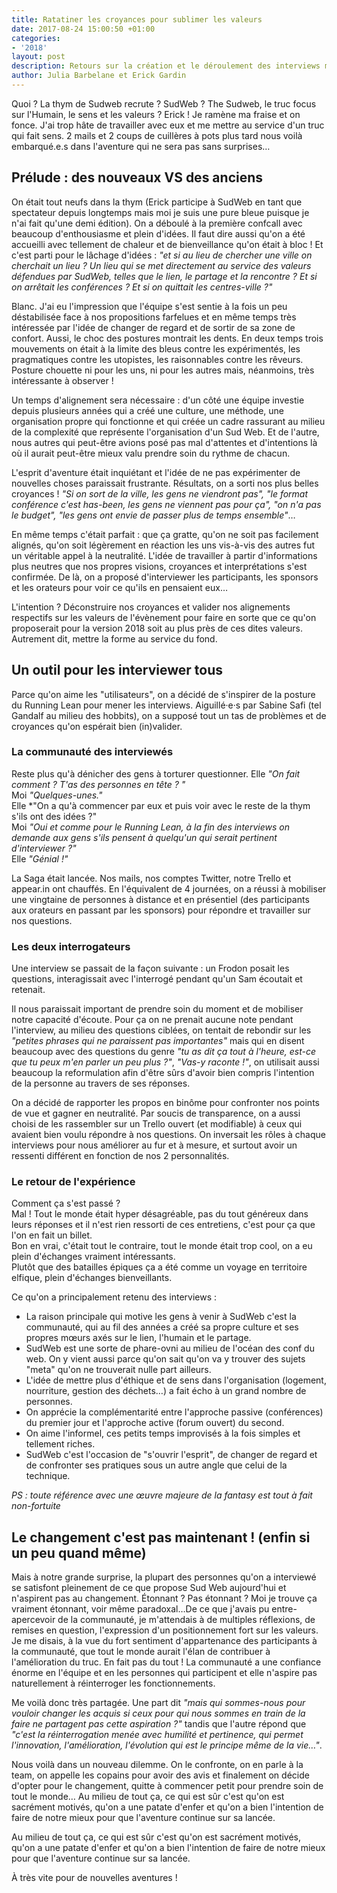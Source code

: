```yaml
---
title: Ratatiner les croyances pour sublimer les valeurs
date: 2017-08-24 15:00:50 +01:00
categories:
- '2018'
layout: post
description: Retours sur la création et le déroulement des interviews menées par une partie de la Thym
author: Julia Barbelane et Erick Gardin
---
```


Quoi ? La thym de Sudweb recrute ? SudWeb ? The Sudweb, le truc focus sur l'Humain, le sens et les valeurs ? Erick ! Je ramène ma fraise et on fonce. J'ai trop hâte de travailler avec eux et me mettre au service d'un truc qui fait sens. 2 mails et 2 coups de cuillères à pots plus tard nous voilà embarqué.e.s dans l'aventure qui ne sera pas sans surprises…

## Prélude : des nouveaux VS des anciens

On était tout neufs dans la thym (Erick participe à SudWeb en tant que spectateur depuis longtemps mais moi je suis une pure bleue puisque je n'ai fait qu'une demi édition). On a déboulé à la première confcall avec beaucoup d'enthousiasme et plein d'idées. Il faut dire aussi qu'on a été accueilli avec tellement de chaleur et de bienveillance qu'on était à bloc ! Et c'est parti pour le lâchage d'idées : *"et si au lieu de chercher une ville on cherchait un lieu ? Un lieu qui se met directement au service des valeurs défendues par SudWeb, telles que le lien, le partage et la rencontre ?  Et si on arrêtait les conférences ? Et si on quittait les centres-ville ?"*

Blanc. J'ai eu l'impression que l'équipe s'est sentie à la fois un peu déstabilisée face à nos propositions farfelues et en même temps très intéressée par l'idée de changer de regard et de sortir de sa zone de confort. Aussi, le choc des postures montrait les dents. En deux temps trois mouvements on était à la limite des bleus contre les expérimentés, les pragmatiques contre les utopistes, les raisonnables contre les rêveurs. Posture chouette ni pour les uns, ni pour les autres mais, néanmoins, très intéressante à observer !

Un temps d'alignement sera nécessaire : d'un côté une équipe investie depuis plusieurs années qui a créé une culture, une méthode, une organisation propre qui fonctionne et qui créée un cadre rassurant au milieu de la complexité que représente l'organisation d'un Sud Web. Et de l'autre, nous autres qui peut-être avions posé pas mal d'attentes et d'intentions là où il aurait peut-être mieux valu prendre soin du rythme de chacun.

L'esprit d'aventure était inquiétant et l'idée de ne pas expérimenter de nouvelles choses paraissait frustrante. Résultats, on a sorti nos plus belles croyances ! *"Si on sort de la ville, les gens ne viendront pas", "le format conférence c'est has-been, les gens ne viennent pas pour ça", "on n'a pas le budget", "les gens ont envie de passer plus de temps ensemble"*…

En même temps c'était parfait : que ça gratte, qu'on ne soit pas facilement alignés, qu'on soit légèrement en réaction les uns vis-à-vis des autres fut un véritable appel à la neutralité. L'idée de travailler à partir d'informations plus neutres que nos propres visions, croyances et interprétations s'est confirmée. De là, on a proposé d'interviewer les participants, les sponsors et les orateurs pour voir ce qu'ils en pensaient eux…

L'intention ? Déconstruire nos croyances et valider nos alignements respectifs sur les valeurs de l'évènement pour faire en sorte que ce qu'on proposerait pour la version 2018 soit au plus près de ces dites valeurs. Autrement dit, mettre la forme au service du fond.

## Un outil pour les interviewer tous

Parce qu'on aime les "utilisateurs", on a décidé de s'inspirer de la posture du Running Lean pour mener les interviews. Aiguillé·e·s par Sabine Safi (tel Gandalf au milieu des hobbits), on a supposé tout un tas de problèmes et de croyances qu'on espérait bien (in)valider.

### La communauté des interviewés
Reste plus qu'à dénicher des gens à torturer questionner.
Elle *"On fait comment ? T'as des personnes en tête ? "*  
Moi *"Quelques-unes."*  
Elle *"On a qu'à commencer par eux et puis voir avec le reste de la thym s'ils ont des idées ?"  
Moi *"Oui et comme pour le Running Lean, à la fin des interviews on demande aux gens s'ils pensent à quelqu'un qui serait pertinent d'interviewer ?"*  
Elle *"Génial !"*

La Saga était lancée. Nos mails, nos comptes Twitter, notre Trello et appear.in ont chauffés. En l'équivalent de 4 journées, on a réussi à mobiliser une vingtaine de personnes à distance et en présentiel (des participants aux orateurs en passant par les sponsors) pour répondre et travailler sur nos questions.

### Les deux interrogateurs
Une interview se passait de la façon suivante : un Frodon posait les questions, interagissait avec l'interrogé pendant qu'un Sam écoutait et retenait.  

Il nous paraissait important de prendre soin du moment et de mobiliser notre capacité d'écoute. Pour ça on ne prenait aucune note pendant l'interview, au milieu des questions ciblées, on tentait de rebondir sur les *"petites phrases qui ne paraissent pas importantes"* mais qui en disent beaucoup avec des questions du genre *"tu as dit ça tout à l'heure, est-ce que tu peux m'en parler un peu plus ?"*, *"Vas-y raconte !"*, on utilisait aussi beaucoup la reformulation afin d'être sûrs d'avoir bien compris l'intention de la personne au travers de ses réponses.  

On a décidé de rapporter les propos en binôme pour confronter nos points de vue et gagner en neutralité. Par soucis de transparence, on a aussi choisi de les rassembler sur un Trello ouvert (et modifiable) à ceux qui avaient bien voulu répondre à nos questions. On inversait les rôles à chaque interviews pour nous améliorer au fur et à mesure, et surtout avoir un ressenti différent en fonction de nos 2 personnalités.

### Le retour de l'expérience
Comment ça s'est passé ?  
Mal ! Tout le monde était hyper désagréable, pas du tout généreux dans leurs réponses et il n'est rien ressorti de ces entretiens, c'est pour ça que l'on en fait un billet.  
Bon en vrai, c'était tout le contraire, tout le monde était trop cool, on a eu plein d'échanges vraiment intéressants.  
Plutôt que des batailles épiques ça a été comme un voyage en territoire elfique, plein d'échanges bienveillants.

Ce qu'on a principalement retenu des interviews :  
- La raison principale qui motive les gens à venir à SudWeb c'est la communauté, qui au fil des années a créé sa propre culture et ses propres mœurs axés sur le lien, l'humain et le partage.
- SudWeb est une sorte de phare-ovni au milieu de l'océan des conf du web. On y vient aussi parce qu'on sait qu'on va y trouver des sujets "meta" qu'on ne trouverait nulle part ailleurs.
- L'idée de mettre plus d'éthique et de sens dans l'organisation (logement, nourriture, gestion des déchets…) a fait écho à un grand nombre de personnes.
- On apprécie la complémentarité entre l'approche passive (conférences) du premier jour et l'approche active (forum ouvert) du second.
- On aime l'informel, ces petits temps improvisés à la fois simples et tellement riches.
- SudWeb c'est l'occasion de "s'ouvrir l'esprit", de changer de regard et de confronter ses pratiques sous un autre angle que celui de la technique.

*PS : toute référence avec une œuvre majeure de la fantasy est tout à fait non-fortuite*

## Le changement c'est pas maintenant ! (enfin si un peu quand même)

Mais à notre grande surprise, la plupart des personnes qu'on a interviewé se satisfont pleinement de ce que propose Sud Web aujourd'hui et n'aspirent pas au changement. Étonnant ? Pas étonnant ? Moi je trouve ça vraiment étonnant, voir même paradoxal…De ce que j'avais pu entre-apercevoir de la communauté, je m'attendais à de multiples réflexions, de remises en question, l'expression d'un positionnement fort sur les valeurs. Je me disais, à la vue du fort sentiment d'appartenance des participants à la communauté, que tout le monde aurait l'élan de contribuer à l'amélioration du truc.
En fait pas du tout ! La communauté a une confiance énorme en l'équipe et en les personnes qui participent et elle n'aspire pas naturellement à réinterroger les fonctionnements.

Me voilà donc très partagée. Une part dit *"mais qui sommes-nous pour vouloir changer les acquis si ceux pour qui nous sommes en train de la faire ne partagent pas cette aspiration ?"* tandis que l'autre répond que *"c'est la réinterrogation menée avec humilité et pertinence, qui permet l'innovation, l'amélioration, l'évolution qui est le principe même de la vie…"*.

Nous voilà dans un nouveau dilemme. On le confronte, on en parle à la team, on appelle les copains pour avoir des avis et finalement on décide d'opter pour le changement, quitte à commencer petit pour prendre soin de tout le monde… Au milieu de tout ça, ce qui est sûr c'est qu'on est sacrément motivés, qu'on a une patate d'enfer et qu'on a bien l'intention de faire de notre mieux pour que l'aventure continue sur sa lancée.

Au milieu de tout ça, ce qui est sûr c'est qu'on est sacrément motivés, qu'on a une patate d'enfer et qu'on a bien l'intention de faire de notre mieux pour que l'aventure continue sur sa lancée.

À très vite pour de nouvelles aventures !
